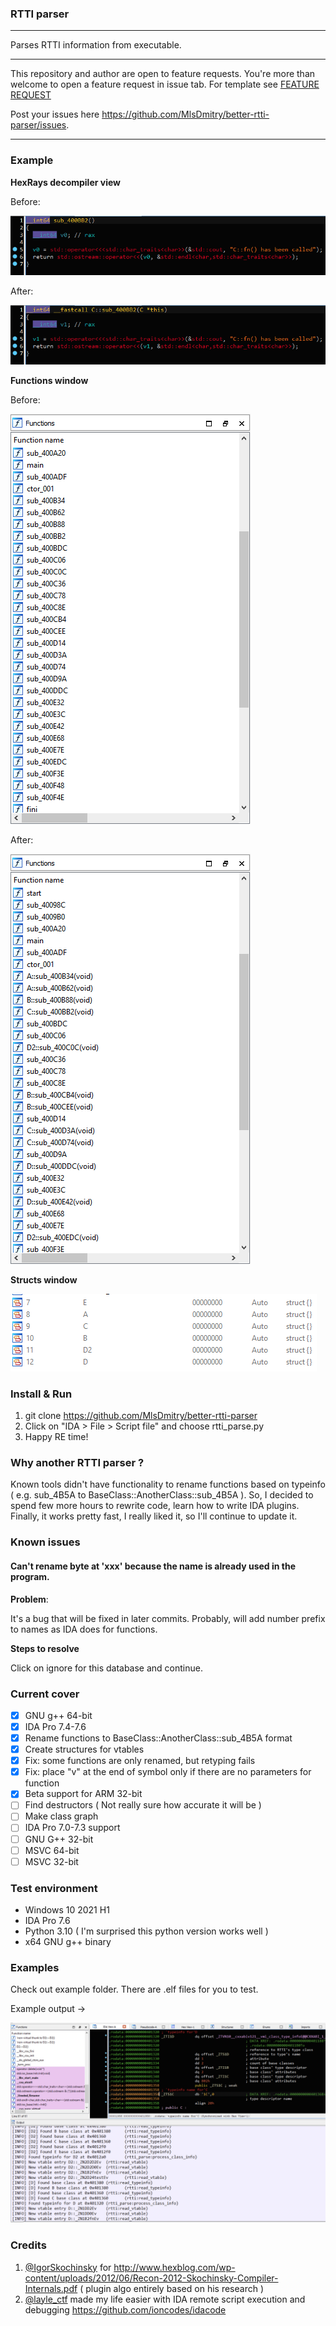 ### RTTI parser
---

Parses RTTI information from executable.

---

This repository and author are open to feature requests. You're more than welcome to open a feature request in issue tab. For template see [FEATURE REQUEST](./FEATURE_REQUEST.md)

Post your issues here https://github.com/MlsDmitry/better-rtti-parser/issues.

---

### Example

**HexRays decompiler view**

Before:

![decompiler view before](git_resources/decompiler_before.png)

After:

![decompiler view after](git_resources/decompiler_after.png)

**Functions window**

Before:

![functions window before](git_resources/function_window_before.png)

After:

![functions window after](git_resources/function_window_after.png)

**Structs window**

![structs windows](git_resources/structs_window_after.png)

### Install & Run

1. git clone https://github.com/MlsDmitry/better-rtti-parser
2. Click on "IDA > File > Script file" and choose rtti_parse.py
3. Happy RE time!

### Why another RTTI parser ?

Known tools didn't have functionality to rename functions based on typeinfo ( e.g. sub_4B5A to BaseClass::AnotherClass::sub_4B5A ). So, I decided to spend few more hours to rewrite code, learn how to write IDA plugins. Finally, it works pretty fast, I really liked it, so I'll continue to update it.


### Known issues

#### Can't rename byte at 'xxx' because the name is already used in the program.

**Problem**:

It's a bug that will be fixed in later commits. Probably, will add number prefix to names as IDA does for functions.

**Steps to resolve**

Click on ignore for this database and continue. 

### Current cover 

- [x] GNU g++ 64-bit 
- [x] IDA Pro 7.4-7.6
- [x] Rename functions to BaseClass::AnotherClass::sub_4B5A format
- [x] Create structures for vtables
- [x] Fix: some functions are only renamed, but retyping fails
- [x] Fix: place "v" at the end of symbol only if there are no parameters for function
- [x] Beta support for ARM 32-bit
- [ ] Find destructors ( Not really sure how accurate it will be )
- [ ] Make class graph
- [ ] IDA Pro 7.0-7.3 support
- [ ] GNU G++ 32-bit
- [ ] MSVC 64-bit
- [ ] MSVC 32-bit

### Test environment

- Windows 10 2021 H1
- IDA Pro 7.6
- Python 3.10 ( I'm surprised this python version works well )
- x64 GNU g++ binary

### Examples

Check out example folder. There are .elf files for you to test.

Example output ->

![an image should be here](git_resources/sample_output.png)

### Credits

1. [@IgorSkochinsky](https://twitter.com/igorskochinsky) for http://www.hexblog.com/wp-content/uploads/2012/06/Recon-2012-Skochinsky-Compiler-Internals.pdf ( plugin algo entirely based on his research )
2. [@layle_ctf](https://twitter.com/layle_ctf) made my life easier with IDA remote script execution and debugging https://github.com/ioncodes/idacode

